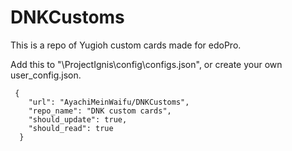 # DNKCustoms
This is a repo of Yugioh custom cards made for edoPro.

Add this to "\ProjectIgnis\config\configs.json", or create your own user_config.json.
```
 {
    "url": "AyachiMeinWaifu/DNKCustoms",
    "repo_name": "DNK custom cards",
    "should_update": true,
    "should_read": true
  }
```
